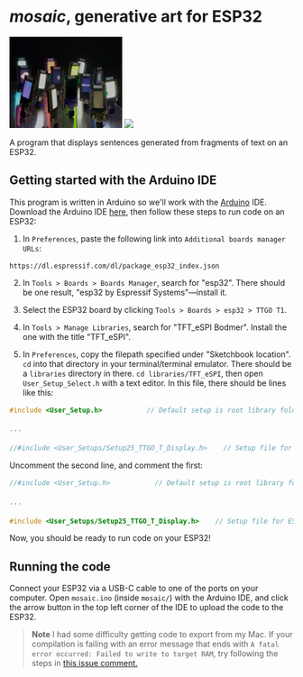 # *mosaic*, generative art for ESP32

<img src="installation.jpg" width=200 alt="Our installation">

<img src="example.gif" width=200>

A program that displays sentences generated from fragments of text on an ESP32.

## Getting started with the Arduino IDE

This program is written in Arduino so we'll work with the
[Arduino](https://www.arduino.cc) IDE. Download the Arduino IDE
[here](https://www.arduino.cc/en/software), then follow these steps to run code
on an ESP32:

1. In `Preferences`, paste the following link into `Additional boards manager
URLs`:

```
https://dl.espressif.com/dl/package_esp32_index.json
```

2. In `Tools > Boards > Boards Manager`, search for "esp32". There should be
one result, "esp32 by Espressif Systems"—install it.

3. Select the ESP32 board by clicking `Tools > Boards > esp32 > TTGO T1`.

4. In `Tools > Manage Libraries`, search for "TFT_eSPI Bodmer". Install the one
with the title "TFT_eSPI".

5. In `Preferences`, copy the filepath specified under "Sketchbook location".
`cd` into that directory in your terminal/terminal emulator. There should be a
`libraries` directory in there. `cd libraries/TFT_eSPI`, then open
`User_Setup_Select.h` with a text editor. In this file, there should be lines
like this:

```c
#include <User_Setup.h>           // Default setup is root library folder

...

//#include <User_Setups/Setup25_TTGO_T_Display.h>    // Setup file for ESP32 and TTGO T-Display ST7789V SPI bus TFT
```

Uncomment the second line, and comment the first:

```c
//#include <User_Setup.h>           // Default setup is root library folder

...

#include <User_Setups/Setup25_TTGO_T_Display.h>    // Setup file for ESP32 and TTGO T-Display ST7789V SPI bus TFT
```

Now, you should be ready to run code on your ESP32!


## Running the code

Connect your ESP32 via a USB-C cable to one of the ports on your computer. Open
`mosaic.ino` (inside `mosaic/`) with the Arduino IDE, and click the arrow
button in the top left corner of the IDE to upload the code to the ESP32.

> **Note**
> I had some difficulty getting code to export from my Mac. If your compilation is
> failing with an error message that ends with `A fatal error occurred: Failed
> to write to target RAM`, try following the steps in
> [this issue comment.](https://github.com/Xinyuan-LilyGO/LilyGo-T-Call-SIM800/issues/139#issuecomment-904390716)
